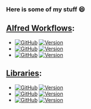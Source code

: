 ### Here is some of my stuff 😄️


[Alfred Workflows](https://alfredapp.com/workflows):
---

* [![GitHub](https://img.shields.io/badge/github-alfred--currency--converter-black?logo=github)](https://github.com/fedecalendino/alfred-currency-converter) [![Version](https://img.shields.io/github/v/release/fedecalendino/alfred-currency-converter?label=release&logo=github)](https://github.com/fedecalendino/alfred-currency-converter/releases)
* [![GitHub](https://img.shields.io/badge/github-alfred--emoji--mate-black?logo=github)](https://github.com/fedecalendino/alfred-emoji-mate) [![Version](https://img.shields.io/github/v/release/fedecalendino/alfred-emoji-mate?label=release&logo=github)](https://github.com/fedecalendino/alfred-emoji-mate/releases)
* [![GitHub](https://img.shields.io/badge/github-alfred--pwd--gen-black?logo=github)](https://github.com/fedecalendino/alfred-pwd-gen) [![Version](https://img.shields.io/github/v/release/fedecalendino/alfred-pwd-gen?label=release&logo=github)](https://github.com/fedecalendino/alfred-pwd-gen/releases)


[Libraries](https://pypi.org/user/fedecalendino):
---

* [![GitHub](https://img.shields.io/badge/github-nintendeals-black?logo=github)](https://github.com/fedecalendino/nintendeals) [![Version](https://img.shields.io/pypi/v/nintendeals?logo=pypi)](https://pypi.org/project/nintendeals)
* [![GitHub](https://img.shields.io/badge/github-pysub--parser-black?logo=github)](https://github.com/fedecalendino/pysub-parser) [![Version](https://img.shields.io/pypi/v/pysub-parser?logo=pypi)](https://pypi.org/project/pysub-parser)
* [![GitHub](https://img.shields.io/badge/github-wrap--genius-black?logo=github)](https://github.com/fedecalendino/wrap-genius) [![Version](https://img.shields.io/pypi/v/wrap-genius?logo=pypi)](https://pypi.org/project/wrap-genius)
